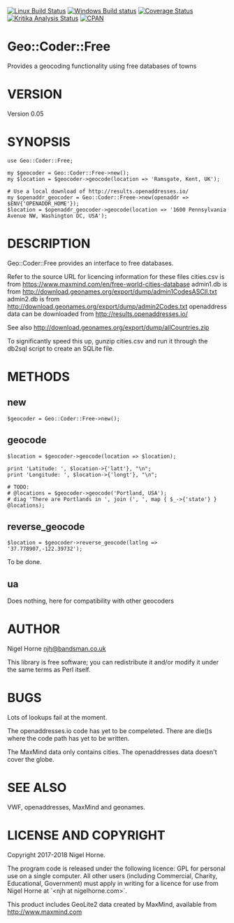 [![Linux Build Status](https://travis-ci.org/nigelhorne/Geo-Coder-Free.svg?branch=master)](https://travis-ci.org/nigelhorne/Geo-Coder-Free)
[![Windows Build status](https://ci.appveyor.com/api/projects/status/8nk00o0rietskf29/branch/master?svg=true)](https://ci.appveyor.com/project/nigelhorne/geo-coder-free-4onbr/branch/master)
[![Coverage Status](https://coveralls.io/repos/github/nigelhorne/Geo-Coder-Free/badge.svg?branch=master)](https://coveralls.io/github/nigelhorne/Geo-Coder-Free?branch=master)
[![Kritika Analysis Status](https://kritika.io/users/nigelhorne/repos/4097424524111879/heads/master/status.svg)](https://kritika.io/users/nigelhorne/repos/4097424524111879/heads/master/)
[![CPAN](https://img.shields.io/cpan/v/Geo-Coder-Free.svg)](http://search.cpan.org/~nhorne/Geo-Coder-Free/)

# Geo::Coder::Free

Provides a geocoding functionality using free databases of towns

# VERSION

Version 0.05

# SYNOPSIS

    use Geo::Coder::Free;

    my $geocoder = Geo::Coder::Free->new();
    my $location = $geocoder->geocode(location => 'Ramsgate, Kent, UK');

    # Use a local download of http://results.openaddresses.io/
    my $openaddr_geocoder = Geo::Coder::Freee->new(openaddr => $ENV{'OPENADDR_HOME'});
    $location = $openaddr_geocoder->geocode(location => '1600 Pennsylvania Avenue NW, Washington DC, USA');

# DESCRIPTION

Geo::Coder::Free provides an interface to free databases.

Refer to the source URL for licencing information for these files
cities.csv is from https://www.maxmind.com/en/free-world-cities-database
admin1.db is from http://download.geonames.org/export/dump/admin1CodesASCII.txt
admin2.db is from http://download.geonames.org/export/dump/admin2Codes.txt
openaddress data can be downloaded from http://results.openaddresses.io/

See also http://download.geonames.org/export/dump/allCountries.zip

To significantly speed this up,
gunzip cities.csv and run it through the db2sql script to create an SQLite file.

# METHODS

## new

    $geocoder = Geo::Coder::Free->new();

## geocode

    $location = $geocoder->geocode(location => $location);

    print 'Latitude: ', $location->{'latt'}, "\n";
    print 'Longitude: ', $location->{'longt'}, "\n";

    # TODO:
    # @locations = $geocoder->geocode('Portland, USA');
    # diag 'There are Portlands in ', join (', ', map { $_->{'state'} } @locations);

## reverse\_geocode

    $location = $geocoder->reverse_geocode(latlng => '37.778907,-122.39732');

To be done.

## ua

Does nothing, here for compatibility with other geocoders

# AUTHOR

Nigel Horne <njh@bandsman.co.uk>

This library is free software; you can redistribute it and/or modify
it under the same terms as Perl itself.

# BUGS

Lots of lookups fail at the moment.

The openaddresses.io code has yet to be compeleted.  There are die()s where the code path has yet to be written.

The MaxMind data only contains cities.  The openaddresses data doesn't cover the globe.

# SEE ALSO

VWF, openaddresses, MaxMind and geonames.

# LICENSE AND COPYRIGHT

Copyright 2017-2018 Nigel Horne.

The program code is released under the following licence: GPL for personal use on a single computer.
All other users (including Commercial, Charity, Educational, Government)
must apply in writing for a licence for use from Nigel Horne at \`&lt;njh at nigelhorne.com>\`.

This product includes GeoLite2 data created by MaxMind, available from
http://www.maxmind.com

